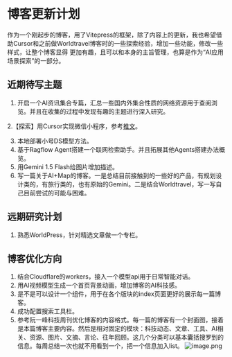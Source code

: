 # 博客更新计划
作为一个刚起步的博客，用了Vitepress的框架，除了内容上的更新，我也希望借助Cursor和之前做Worldtravel博客时的一些探索经验，增加一些功能，修改一些样式，让整个博客显得
更加有趣，且可以和本身的主旨管理，也算是作为“AI应用场景探索”的一部分。

## 近期待写主题
1. 开启一个AI资讯集合专篇，汇总一些国内外集合性质的网络资源用于查阅浏览。并且在收集的过程中发现有趣的主题进行深入研究。

2.【探索】用Cursor实现微信小程序，参考[推文](https://mp.weixin.qq.com/s/DrpZ7ebCOHQungpM9CK3Lw)。

3. 本地部署小号DS模型方法。
4. 基于Ragflow Agent搭建一个联网检索助手。并且拓展其他Agents搭建办法概览。
5. 用Gemini 1.5 Flash给图片增加描述。
6. 写一篇关于AI+Map的博客。一是总结目前接触到的一些好的产品，有规划设计类的，有旅行类的，也有原始的Gemini。二是结合Worldtravel，写一写自己目前尝试的可能与困难。


## 远期研究计划
1. 熟悉WorldPress，针对精选文章做一个专栏。

## 博客优化方向

1. 结合Cloudflare的workers，接入一个模型api用于日常智能对话。
2. 用AI视频模型生成一个首页背景动画，增加博客的AI科技感。
3. 是不是可以设计一个组件，用于在各个版块的index页面更好的展示每一篇博客。
4. 成功配置搜索工具栏。
5. 参考阮一峰科技周刊优化博客的内容格式。每一篇的博客有一个封面图，接着是本篇博客主要内容。然后是相对固定的模块：科技动态、文章、工具、AI相关、资源、图片、文摘、言论、往年回顾。这几个分类可以基本囊括搜罗到的信息。每周总结一次也就不用看到一个，把一个信息加入list。
![image.png](https://cloudflare-imgbed-1d8.pages.dev/file/1739413539480_image.png)